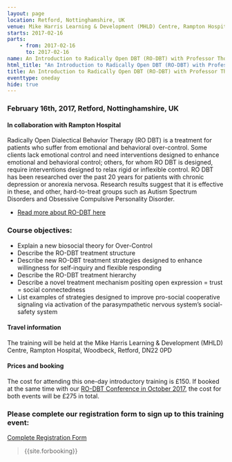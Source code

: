 ```yaml
---
layout: page
location: Retford, Nottinghamshire, UK
venue: Mike Harris Learning & Development (MHLD) Centre, Rampton Hospital, Woodbeck, Retford, DN22 0PD
starts: 2017-02-16
parts:
    - from: 2017-02-16
      to: 2017-02-16
name: An Introduction to Radically Open DBT (RO-DBT) with Professor Thomas Lynch
html_title: "An Introduction to Radically Open DBT (RO-DBT) with Professor Thomas Lynch, Retford, Nottinghamshire, UK"
title: An Introduction to Radically Open DBT (RO-DBT) with Professor Thomas Lynch
eventtype: oneday
hide: true
---
```


### February 16th, 2017, Retford, Nottinghamshire, UK
#### In collaboration with Rampton Hospital

Radically Open Dialectical Behavior Therapy (RO DBT) is a treatment for patients who suffer from emotional and behavioral over-control. Some clients lack emotional control and need interventions designed to enhance emotional and behavioral control; others, for whom RO DBT is designed, require interventions designed to relax rigid or inflexible control. RO DBT has been researched over the past 20 years for patients with chronic depression or anorexia nervosa. Research results suggest that it is effective in these, and other, hard-to-treat groups such as Autism Spectrum Disorders and Obsessive Compulsive Personality Disorder.
- [Read more about RO-DBT here](http://www.radicallyopen.net/about/)

### Course objectives:
* Explain a new biosocial theory for Over-Control
* Describe the RO-DBT treatment structure
* Describe new RO-DBT treatment strategies designed to enhance willingness for self-inquiry and flexible responding
* Describe the RO-DBT treatment hierarchy
* Describe a novel treatment mechanism positing open expression = trust = social connectedness
* List examples of strategies designed to improve pro-social cooperative signaling via activation of the parasympathetic nervous system’s social-safety system

#### Travel information
The training will be held at the Mike Harris Learning & Development (MHLD) Centre, Rampton Hospital, Woodbeck, Retford, DN22 0PD

#### Prices and booking
The cost for attending this one-day introductory training is £150. If booked at the same time with our [RO-DBT Conference in October 2017](http://www.radicallyopen.net/events/2017-10-RO-Conference-Rampton), the cost for both events will be £275 in total. 

### Please complete our registration form to sign up to this training event:
[Complete Registration Form](http://goo.gl/forms/PrthbLygcq)

> {{site.forbooking}}
